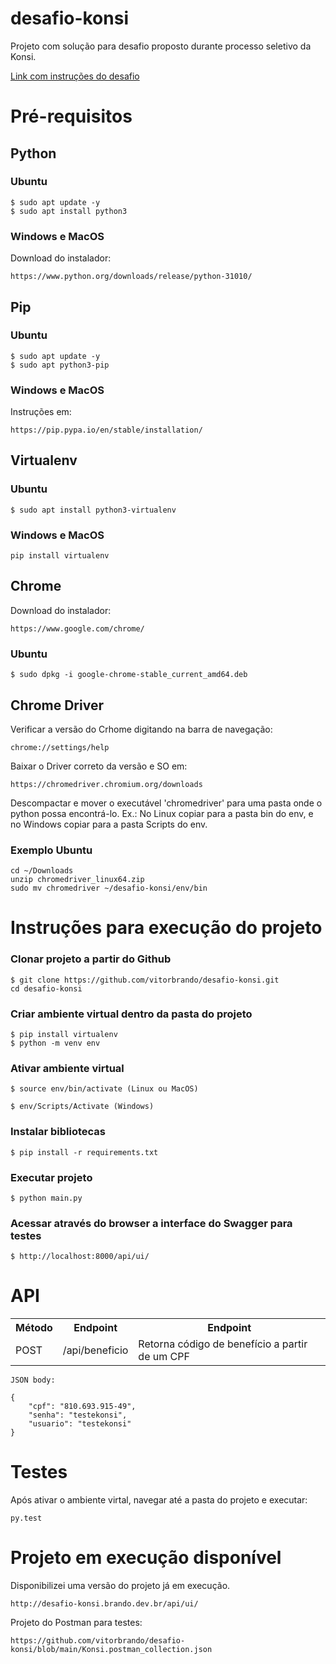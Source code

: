 # desafio-konsi

Projeto com solução para desafio proposto durante processo seletivo da Konsi.

<a href="https://gist.github.com/gustavoaraujofe/265c43b8b1df2dc4d6dd7e28959371d4">Link com instruções do desafio</a>

# Pré-requisitos

## Python 

### Ubuntu

    $ sudo apt update -y
    $ sudo apt install python3

### Windows e MacOS

Download do instalador: 

    https://www.python.org/downloads/release/python-31010/

## Pip 

### Ubuntu

    $ sudo apt update -y
    $ sudo apt python3-pip

### Windows e MacOS

Instruções em: 

    https://pip.pypa.io/en/stable/installation/

## Virtualenv 

### Ubuntu

    $ sudo apt install python3-virtualenv

### Windows e MacOS

    pip install virtualenv

## Chrome

Download do instalador: 

    https://www.google.com/chrome/

### Ubuntu

    $ sudo dpkg -i google-chrome-stable_current_amd64.deb


## Chrome Driver 

Verificar a versão do Crhome digitando na barra de navegação: 

    chrome://settings/help

Baixar o Driver correto da versão e SO em: 

    https://chromedriver.chromium.org/downloads

Descompactar e mover o executável 'chromedriver' para uma pasta onde o python possa encontrá-lo. 
Ex.: No Linux copiar para a pasta bin do env, e no Windows copiar para a pasta Scripts do env.

### Exemplo Ubuntu
    cd ~/Downloads
    unzip chromedriver_linux64.zip
    sudo mv chromedriver ~/desafio-konsi/env/bin

# Instruções para execução do projeto

### Clonar projeto a partir do Github

    $ git clone https://github.com/vitorbrando/desafio-konsi.git
    cd desafio-konsi

### Criar ambiente virtual dentro da pasta do projeto

    $ pip install virtualenv
    $ python -m venv env

### Ativar ambiente virtual

    $ source env/bin/activate (Linux ou MacOS)

    $ env/Scripts/Activate (Windows)

### Instalar bibliotecas

    $ pip install -r requirements.txt

### Executar projeto

    $ python main.py

### Acessar através do browser a interface do Swagger para testes

    $ http://localhost:8000/api/ui/

# API

<table>
<tr>
    <th>Método</th>
    <th>Endpoint</th>
    <th>Endpoint</th>
</tr>
<tr>
    <td>POST</td>
    <td>​/api/beneficio</td>
    <td>Retorna código de benefício a partir de um CPF</td>
</tr>
</table>

    JSON body:

    {
        "cpf": "810.693.915-49",
        "senha": "testekonsi",
        "usuario": "testekonsi"
    }

# Testes

Após ativar o ambiente virtal, navegar até a pasta do projeto e executar:

    py.test

# Projeto em execução disponível 

Disponibilizei uma versão do projeto já em execução.

    http://desafio-konsi.brando.dev.br/api/ui/


Projeto do Postman para testes:

    https://github.com/vitorbrando/desafio-konsi/blob/main/Konsi.postman_collection.json
